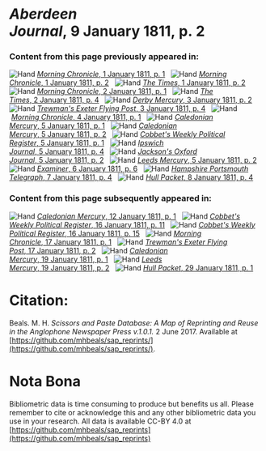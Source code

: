 # *Aberdeen Journal*, 9 January 1811, p. 2  
  
### Content from this page previously appeared in:  
![Hand](http://scissorsandpaste.net/wp-content/uploads/2017/06/smallhandpointer.png) [*Morning Chronicle*, 1 January 1811, p. 1](https://mhbeals.github.io/sap_html/Morning-Chronicle/Morning-Chronicle-1-January-1811-p-1)  
![Hand](http://scissorsandpaste.net/wp-content/uploads/2017/06/smallhandpointer.png) [*Morning Chronicle*, 1 January 1811, p. 2](https://mhbeals.github.io/sap_html/Morning-Chronicle/Morning-Chronicle-1-January-1811-p-2)  
![Hand](http://scissorsandpaste.net/wp-content/uploads/2017/06/smallhandpointer.png) [*The Times*, 1 January 1811, p. 2](https://mhbeals.github.io/sap_html/The-Times/The-Times-1-January-1811-p-2)  
![Hand](http://scissorsandpaste.net/wp-content/uploads/2017/06/smallhandpointer.png) [*Morning Chronicle*, 2 January 1811, p. 1](https://mhbeals.github.io/sap_html/Morning-Chronicle/Morning-Chronicle-2-January-1811-p-1)  
![Hand](http://scissorsandpaste.net/wp-content/uploads/2017/06/smallhandpointer.png) [*The Times*, 2 January 1811, p. 4](https://mhbeals.github.io/sap_html/The-Times/The-Times-2-January-1811-p-4)  
![Hand](http://scissorsandpaste.net/wp-content/uploads/2017/06/smallhandpointer.png) [*Derby Mercury*, 3 January 1811, p. 2](https://mhbeals.github.io/sap_html/Derby-Mercury/Derby-Mercury-3-January-1811-p-2)  
![Hand](http://scissorsandpaste.net/wp-content/uploads/2017/06/smallhandpointer.png) [*Trewman's Exeter Flying Post*, 3 January 1811, p. 4](https://mhbeals.github.io/sap_html/Trewman's-Exeter-Flying-Post/Trewman's-Exeter-Flying-Post-3-January-1811-p-4)  
![Hand](http://scissorsandpaste.net/wp-content/uploads/2017/06/smallhandpointer.png) [*Morning Chronicle*, 4 January 1811, p. 1](https://mhbeals.github.io/sap_html/Morning-Chronicle/Morning-Chronicle-4-January-1811-p-1)  
![Hand](http://scissorsandpaste.net/wp-content/uploads/2017/06/smallhandpointer.png) [*Caledonian Mercury*, 5 January 1811, p. 1](https://mhbeals.github.io/sap_html/Caledonian-Mercury/Caledonian-Mercury-5-January-1811-p-1)  
![Hand](http://scissorsandpaste.net/wp-content/uploads/2017/06/smallhandpointer.png) [*Caledonian Mercury*, 5 January 1811, p. 2](https://mhbeals.github.io/sap_html/Caledonian-Mercury/Caledonian-Mercury-5-January-1811-p-2)  
![Hand](http://scissorsandpaste.net/wp-content/uploads/2017/06/smallhandpointer.png) [*Cobbet's Weekly Political Register*, 5 January 1811, p. 1](https://mhbeals.github.io/sap_html/Cobbet's-Weekly-Political-Register/Cobbet's-Weekly-Political-Register-5-January-1811-p-1)  
![Hand](http://scissorsandpaste.net/wp-content/uploads/2017/06/smallhandpointer.png) [*Ipswich Journal*, 5 January 1811, p. 4](https://mhbeals.github.io/sap_html/Ipswich-Journal/Ipswich-Journal-5-January-1811-p-4)  
![Hand](http://scissorsandpaste.net/wp-content/uploads/2017/06/smallhandpointer.png) [*Jackson's Oxford Journal*, 5 January 1811, p. 2](https://mhbeals.github.io/sap_html/Jackson's-Oxford-Journal/Jackson's-Oxford-Journal-5-January-1811-p-2)  
![Hand](http://scissorsandpaste.net/wp-content/uploads/2017/06/smallhandpointer.png) [*Leeds Mercury*, 5 January 1811, p. 2](https://mhbeals.github.io/sap_html/Leeds-Mercury/Leeds-Mercury-5-January-1811-p-2)  
![Hand](http://scissorsandpaste.net/wp-content/uploads/2017/06/smallhandpointer.png) [*Examiner*, 6 January 1811, p. 6](https://mhbeals.github.io/sap_html/Examiner/Examiner-6-January-1811-p-6)  
![Hand](http://scissorsandpaste.net/wp-content/uploads/2017/06/smallhandpointer.png) [*Hampshire Portsmouth Telegraph*, 7 January 1811, p. 4](https://mhbeals.github.io/sap_html/Hampshire-Portsmouth-Telegraph/Hampshire-Portsmouth-Telegraph-7-January-1811-p-4)  
![Hand](http://scissorsandpaste.net/wp-content/uploads/2017/06/smallhandpointer.png) [*Hull Packet*, 8 January 1811, p. 4](https://mhbeals.github.io/sap_html/Hull-Packet/Hull-Packet-8-January-1811-p-4)  
  
### Content from this page subsequently appeared in:  
![Hand](http://scissorsandpaste.net/wp-content/uploads/2017/06/smallhandpointer.png) [*Caledonian Mercury*, 12 January 1811, p. 1](https://mhbeals.github.io/sap_html/Caledonian-Mercury/Caledonian-Mercury-12-January-1811-p-1)  
![Hand](http://scissorsandpaste.net/wp-content/uploads/2017/06/smallhandpointer.png) [*Cobbet's Weekly Political Register*, 16 January 1811, p. 11](https://mhbeals.github.io/sap_html/Cobbet's-Weekly-Political-Register/Cobbet's-Weekly-Political-Register-16-January-1811-p-11)  
![Hand](http://scissorsandpaste.net/wp-content/uploads/2017/06/smallhandpointer.png) [*Cobbet's Weekly Political Register*, 16 January 1811, p. 15](https://mhbeals.github.io/sap_html/Cobbet's-Weekly-Political-Register/Cobbet's-Weekly-Political-Register-16-January-1811-p-15)  
![Hand](http://scissorsandpaste.net/wp-content/uploads/2017/06/smallhandpointer.png) [*Morning Chronicle*, 17 January 1811, p. 1](https://mhbeals.github.io/sap_html/Morning-Chronicle/Morning-Chronicle-17-January-1811-p-1)  
![Hand](http://scissorsandpaste.net/wp-content/uploads/2017/06/smallhandpointer.png) [*Trewman's Exeter Flying Post*, 17 January 1811, p. 2](https://mhbeals.github.io/sap_html/Trewman's-Exeter-Flying-Post/Trewman's-Exeter-Flying-Post-17-January-1811-p-2)  
![Hand](http://scissorsandpaste.net/wp-content/uploads/2017/06/smallhandpointer.png) [*Caledonian Mercury*, 19 January 1811, p. 1](https://mhbeals.github.io/sap_html/Caledonian-Mercury/Caledonian-Mercury-19-January-1811-p-1)  
![Hand](http://scissorsandpaste.net/wp-content/uploads/2017/06/smallhandpointer.png) [*Leeds Mercury*, 19 January 1811, p. 2](https://mhbeals.github.io/sap_html/Leeds-Mercury/Leeds-Mercury-19-January-1811-p-2)  
![Hand](http://scissorsandpaste.net/wp-content/uploads/2017/06/smallhandpointer.png) [*Hull Packet*, 29 January 1811, p. 1](https://mhbeals.github.io/sap_html/Hull-Packet/Hull-Packet-29-January-1811-p-1)  


# Citation: 

Beals. M. H. *Scissors and Paste Database: A Map of Reprinting and Reuse in the Anglophone Newspaper Press v.1.0.1.* 2 June 2017. Available at [https://github.com/mhbeals/sap_reprints/](https://github.com/mhbeals/sap_reprints/). 

# Nota Bona

Bibliometric data is time consuming to produce but benefits us all. Please remember to cite or acknowledge this and any other bibliometric data you use in your research. All data is available CC-BY 4.0 at [https://github.com/mhbeals/sap_reprints](https://github.com/mhbeals/sap_reprints)